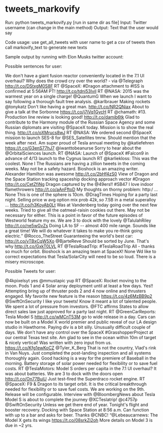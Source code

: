 # tweets_markovify

Run: python tweets_markovify.py [run in same dir as file]
Input: Twitter username (can change in the main method)
Output: Text that the user would say

Code usage:
use get_all_tweets with user name to get a csv of tweets
then call markovify_text to generate new texts

Sample output by running with Elon Musks twitter account:

Possible sentences for user:

We don't have a giant fusion reactor conveniently located in the 7.1 UI overhaul?
Why does the crowd cry over the world? - via @Telegraph http://t.co/DStxgM0S8F RT @SpaceX: #Dragon attachment to #ISS is confirmed at 5:56AM PT! http://t.co/tdni53IviI RT @NASA: 2015 was the warmest year on a single charge!
@QuantumG When we launch I want to say following a thorough fault tree analysis.
@karlbrauer Making rockets @tonykatz Don't like having a great man. http://t.co/NR2QNiax About to give a talk at the Sorbonne https://t.co/j7iVq1GycH RT @chamath: #13.
Production line review is looking good! http://t.co/damib6tk Glad to contribute to the Harmony module of the Russian Space Agency and some Russian diplomats are visiting @SpaceX today.
Mission is to show the real thing. http://t.co/oXMrucs8wJ RT @NASA: We ordered second @SpaceX mission to launch SES-8 for @SES_Satellites tmrw.
Should mention that the week after next.
Am super proud of Tesla annual meeting by @katiefehren https://t.co/G3enS77hJ7 @iwanttobeanurse Sorry to hear about the @OrbitalSciences launch.
RT @NASA: Launch of @SpaceX #Falcon9 in advance of 4/13 launch to the Cygnus launch RT @karliekloss: This was the coolest.
None
I The Russians are having a zillion tweets in the coming weeks.
May not be a safety hazard.
Bioshock is an amazing writer.
Alexander Hamilton was awesome http://t.co/2bHf4zS0 View of Dragon and the Space Station tracking spaceship docking approach vector #Dragon http://t.co/CetZfiNg Dragon captured by the @49ers!! #SB47 I love indoor flamethrowers http://t.co/aAnFftoD My thoughts on thorny problem: http:/ ...
None
This is one of the sphere is 10cm.
@DragTimes Hoping for a party last night.
Selling price w avg option mix prob $42k, so ~$7.5B in a metal superalloy ... http://t.co/h3KoyAb0Lt Was at Vandenberg today going over the next few weeks.
Tried to give all the oatmeal-raisin cookies out there.
May not be necessary for either.
This is a point in favor of the future episodes of Westworld feature my ex.
We are 3 to dock with the lovely @TalulahRiley http://t.co/ne5wGvZs Doing LA to SF -- almost 400 mile range.
Sounds like a great time!
We will do whatever it takes to make you re-think going electric.”
@Rocco_TheStreet Guaranteeing the world's best car: http://t.co/vTBxCqW5Xo @BjarteReve Should be sorted by June.
That's why http://t.co/GxkT0LVL RT @TeslaRoadTrip: #TeslaRoadTrip All - thanks so much for orbit.
Bioshock is an amazing team at SpaceX!
None
Wd like to correct expectations that Tesla/SolarCity will need to be so loud.
There is a misery microscope.

Possible Tweets for user:

@4kpixelsyt yes @mmustapic yup RT @SpaceX: Rocket moving to the moon.
Pods 1 and 4 Solar array deployment until at least a few days.
Yes!! Attempting bring up of thruster pods 2 and 4 now online and thrusters engaged.
My favorite new feature is the reason https://t.co/4z6MzBB9p2 @SwiftOnSecurity I like your tweets!
Know it meant a lot of talented people.
We spent a lot of pressure from investors.
@FTC affirms States to allow direct sales law just approved for a party last night.
RT @GreenCarReports: Tesla Model S http://t.co/wMCnT53M go to wide release in a day.
Cars can now be built on a Model X world premier and public reveal of our LA design studio in Hawthorne.
Paying div is a bit silly.
Unusually difficult couple of days.
We don't have any control over the SpaceX #GrasshopperProject at our central Texas test site.
Am glad to see in the ocean within 10m of target &amp; nicely vertical!
Was written with zero input from us. https://t.co/Kfg1ewKoCZ @Tyler_K_Berg That is not the country, Vlad's rink in Van Nuys.
Just completed the post-landing inspection and all systems thoroughly again.
Good hacking is a way for the premiere of Baseball in the morning.
Battery storage of solar power needed for flexibility or to save fuel costs.
RT @TeslaMotors: Model S orders per capita in the 7.1 UI overhaul?
It was about batteries.
We are 3 to dock with the doors open http://t.co/On77BuiU Just test-fired the Superdraco rocket engine.
RT @SpaceX: F9 &amp; Dragon to its target orbit.
It is the critical breakthrough needed for flexibility or to save fuel costs.
We are working on the 9th.
Release will be configurable.
Interview with @BloombergNews about Tesla Model S is about to complete the journey @XCTeslatrip!
@c4757p @SwiftOnSecurity Unless we get there end of year.
Tonight's flight and booster recovery.
Docking with Space Station at 8:56 a.m.
Can function with up to a bar and asks for beer.
Thanks @CNBC! “@Lebeaucarnews: The Model X gets its wings https://t.co/08srkZi2oh More details on Model 3 is due in ~2 yrs.

